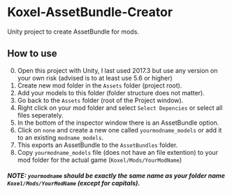 # Koxel-AssetBundle-Creator
Unity project to create AssetBundle for mods.

## How to use  
0. Open this project with Unity, I last used 2017.3 but use any version on your own risk (advised is to at least use 5.6 or higher)
1. Create new mod folder in the `Assets` folder (project root).
2. Add your models to this folder (folder structure does not matter).
3. Go back to the `Assets` folder (root of the Project window).
4. Right click on your mod folder and select `Select Depencies` or select all files seperately.
5. In the bottom of the inspector window there is an AssetBundle option.
6. Click on `none` and create a new one called `yourmodname_models` or add it to an existing `modname_models`.
7. This exports an AssetBundle to the `AssetBundles` folder.
8. Copy `yourmodname_models` file (does not have an file extention) to your mod folder for the actual game (`Koxel/Mods/YourModName`)
##### NOTE: `yourmodname` should be *exactly* the same name as your folder name `Koxel/Mods/YourModName` (except for capitals).

